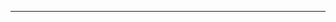 <!--
CO_OP_TRANSLATOR_METADATA:
{
  "original_hash": "d46aad0917a1a342d613e2c13d457da5",
  "translation_date": "2025-08-26T13:29:24+00:00",
  "source_file": "08-building-search-applications/README.md",
  "language_code": "lt"
}
-->


---

